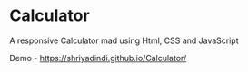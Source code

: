 # Calculator
A responsive Calculator mad using Html, CSS and JavaScript

Demo - https://shriyadindi.github.io/Calculator/
